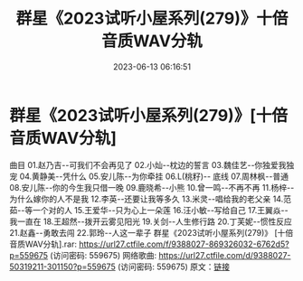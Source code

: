 ﻿---
title: 群星《2023试听小屋系列(279)》十倍音质WAV分轨
date: 2023-06-13 06:16:51
categories: WAV车载音乐、镜像
tags: 华语中文
---
# 群星《2023试听小屋系列(279)》[十倍音质WAV分轨]

曲目
01.赵乃吉--可我们不会再见了
02.小灿--枕边的誓言
03.魏佳艺--你独爱我独宠
04.黄静美--凭什么
05.安儿陈--为你牵挂
06.L(桃籽)-- 底线
07.周林枫--普通
08.安儿陈--你的今生我只借一晚
09.鹿晓希--小熊
10.曾一鸣--不再不再
11.杨梓--为什么嫁你的人不是我
12.李英--还要让我等多久
13.米灵--唱给我的老父亲
14.范茹--等一个对的人
15.王爱华--只为心上一朵莲
16.汪小敏--写给自己
17.王翼焱--我一直在
18.王超然--拨开云雾见阳光
19.关剑--人生修行路
20.丁芙妮--惯性反应
21.赵鑫--勇敢去闯
22.郭玲--人这一辈子
群星《2023试听小屋系列(279)》 [十倍音质WAV分轨].rar: https://url27.ctfile.com/f/9388027-869326032-6762d5?p=559675
(访问密码: 559675)
网络歌曲: https://url27.ctfile.com/d/9388027-50319211-301150?p=559675
(访问密码: 559675)
原文：[链接](https://blog.sina.com.cn/s/blog_1647c7e76010312bl.html)